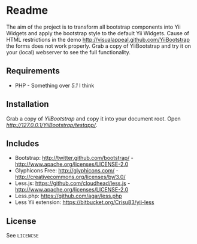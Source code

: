 Readme
==

The aim of the project is to transform all bootstrap components into Yii Widgets and apply the bootstrap style to the default Yii Widgets. Cause of HTML restrictions in the demo http://visualappeal.github.com/YiiBootstrap the forms does not work properly. Grab a copy of YiiBootstrap and try it on your (local) webserver to see the full functionality. 

Requirements
--
* PHP - Something over *5.1* I think

Installation
--
Grab a copy of *YiiBootstrap* and copy it into your document root. Open *http://127.0.0.1/YiiBootstrap/testapp/*.

Includes
--
* Bootstrap: http://twitter.github.com/bootstrap/ - http://www.apache.org/licenses/LICENSE-2.0
* Glyphicons Free: http://glyphicons.com/ - http://creativecommons.org/licenses/by/3.0/
* Less.js: https://github.com/cloudhead/less.js - http://www.apache.org/licenses/LICENSE-2.0
* Less.php: https://github.com/agar/less.php
* Less Yii extension: https://bitbucket.org/Crisu83/yii-less

License
--
See `LICENCSE`